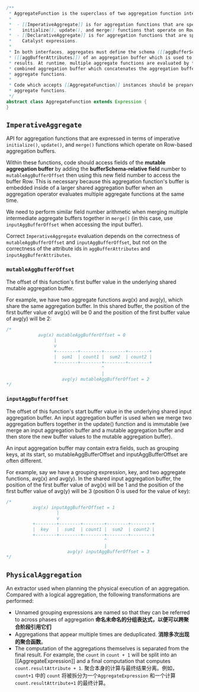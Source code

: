 ```java
/**
 * AggregateFunction is the superclass of two aggregation function interfaces:
 *
 *  - [[ImperativeAggregate]] is for aggregation functions that are specified in terms of
 *    initialize(), update(), and merge() functions that operate on Row-based aggregation buffers.
 *  - [[DeclarativeAggregate]] is for aggregation functions that are specified using
 *    Catalyst expressions.
 *
 * In both interfaces, aggregates must define the schema ([[aggBufferSchema]]) and attributes
 * ([[aggBufferAttributes]]) of an aggregation buffer which is used to hold partial aggregate
 * results. At runtime, multiple aggregate functions are evaluated by the same operator using a
 * combined aggregation buffer which concatenates the aggregation buffers of the individual
 * aggregate functions.
 *
 * Code which accepts [[AggregateFunction]] instances should be prepared to handle both types of
 * aggregate functions.
 */
abstract class AggregateFunction extends Expression {
}
```

## `ImperativeAggregate`

API for aggregation functions that are expressed in terms of imperative `initialize()`, `update()`, and `merge()` functions which operate on Row-based aggregation buffers.

Within these functions, code should access fields of the **mutable aggregation buffer** by adding the **bufferSchema-relative field** number to `mutableAggBufferOffset` then using this new field number to access the buffer Row. This is necessary because this aggregation function's buffer is embedded inside of a larger shared aggregation buffer when an aggregation operator evaluates multiple aggregate functions at the same time. 

We need to perform similar field number arithmetic when merging multiple intermediate aggregate buffers together in `merge()` (in this case, use `inputAggBufferOffset` when accessing the input buffer). 

Correct `ImperativeAggregate` evaluation depends on the correctness of `mutableAggBufferOffset` and `inputAggBufferOffset`, but not on the correctness of the attribute ids in `aggBufferAttributes` and `inputAggBufferAttributes`. 

###  `mutableAggBufferOffset`

The offset of this function's first buffer value in the underlying shared mutable aggregation buffer. 

For example, we have two aggregate functions avg(x) and avg(y), which share the same aggregation buffer. In this shared buffer, the position of the first buffer value of avg(x) will be 0 and the position of the first buffer value of avg(y) will be 2:

```java
/*
            avg(x) mutableAggBufferOffset = 0
                  |
                  v
                  +--------+--------+--------+--------+
                  |  sum1  | count1 |  sum2  | count2 |
                  +--------+--------+--------+--------+
                                    ^
                                    |
                     avg(y) mutableAggBufferOffset = 2
*/                     
```

### `inputAggBufferOffset`

The offset of this function's start buffer value in the underlying shared input aggregation buffer. An input aggregation buffer is used when we merge two aggregation buffers together in the update() function and is immutable (we merge an input aggregation buffer and a mutable aggregation buffer and then store the new buffer values to the mutable aggregation buffer). 

An input aggregation buffer may contain extra fields, such as grouping keys, at its start, so mutableAggBufferOffset and inputAggBufferOffset are often different. 

For example, say we have a grouping expression, key, and two aggregate functions, avg(x) and avg(y). In the shared input aggregation buffer, the position of the first buffer value of avg(x) will be 1 and the position of the first buffer value of avg(y) will be 3 (position 0 is used for the value of key):

```java
/*
          avg(x) inputAggBufferOffset = 1
                   |
                   v
          +--------+--------+--------+--------+--------+
          |  key   |  sum1  | count1 |  sum2  | count2 |
          +--------+--------+--------+--------+--------+
                                     ^
                                     |
                       avg(y) inputAggBufferOffset = 3
*/
```



## `PhysicalAggregation`

An extractor used when planning the physical execution of an aggregation. Compared with a logical aggregation, the following transformations are performed:
 - Unnamed grouping expressions are named so that they can be referred to across phases of aggregation **命名未命名的分组表达式，以便可以跨聚合阶段引用它们**
 - Aggregations that appear multiple times are deduplicated. **消除多次出现的聚合函数**。
 - The computation of the aggregations themselves is separated from the final result. For example, the `count` in `count + 1` will be split into an [[AggregateExpression]] and a final computation that computes `count.resultAttribute + 1`. 聚合本身的计算与最终结果分离。例如，`count+1` 中的 `count` 将被拆分为一个`AggregateExpression` 和一个计算 `count.resultAttribute+1` 的最终计算。

